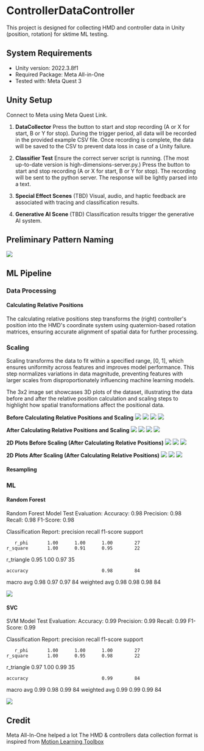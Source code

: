# ControllerDataController

This project is designed for collecting HMD and controller data in Unity (position, rotation) for sktime ML testing.

## System Requirements

- Unity version: 2022.3.8f1
- Required Package: Meta All-in-One
- Tested with: Meta Quest 3

## Unity Setup

Connect to Meta using Meta Quest Link.

1. **DataCollector**
   Press the button to start and stop recording (A or X for start, B or Y for stop). During the trigger period, all data will be recorded in the provided example CSV file. Once recording is complete, the data will be saved to the CSV to prevent data loss in case of a Unity failure.

2. **Classifier Test**
   Ensure the correct server script is running. (The most up-to-date version is high-dimensions-server.py.)
   Press the button to start and stop recording (A or X for start, B or Y for stop). The recording will be sent to the python server. The response will be lightly parsed into a text.

3. **Special Effect Scenes** (TBD)
   Visual, audio, and haptic feedback are associated with tracing and classification results.

4. **Generative AI Scene** (TBD)
   Classification results trigger the generative AI system.

## Preliminary Pattern Naming
![](py/image.png)

## ML Pipeline


### Data Processing 
#### Calculating Relative Positions
The calculating relative positions step transforms the (right) controller's position into the HMD's coordinate system using quaternion-based rotation matrices, ensuring accurate alignment of spatial data for further processing.

### Scaling
Scaling transforms the data to fit within a specified range, [0, 1], which ensures uniformity across features and improves model performance. This step normalizes variations in data magnitude, preventing features with larger scales from disproportionately influencing machine learning models.

The 3x2 image set showcases 3D plots of the dataset, illustrating the data before and after the relative position calculation and scaling steps to highlight how spatial transformations affect the positional data.

**Before Calculating Relative Positions and Scaling**
![](py/3D_Comparison_phi.png)
![](py/3D_Comparison_square.png)
![](py/3D_Comparison_triangle.png)
![](py/3D_Example_Comparison.png)

**After Calculating Relative Positions and Scaling**
![](py/3D_Comparison_phi_Relative.png)
![](py/3D_Comparison_square_Relative.png)
![](py/3D_Comparison_triangle_Relative.png)
![](py/3D_Example_Comparison_Relative.png)

**2D Plots Before Scaling (After Calculating Relative Positions)**
![](py/2D_phi.png)
![](py/2D_square.png)
![](py/2D_triangle.png)

**2D Plots After Scaling (After Calculating Relative Positions)**
![](py/2D_Comparison_phi_Relative.png)
![](py/2D_Comparison_square_Relative.png)
![](py/2D_Comparison_triangle_Relative.png)
#### Resampling

### ML

#### Random Forest

Random Forest Model Test Evaluation:
Accuracy: 0.98
Precision: 0.98
Recall: 0.98
F1-Score: 0.98

Classification Report:
              precision    recall  f1-score   support

       r_phi       1.00      1.00      1.00        27
    r_square       1.00      0.91      0.95        22
  r_triangle       0.95      1.00      0.97        35

    accuracy                           0.98        84
   macro avg       0.98      0.97      0.97        84
weighted avg       0.98      0.98      0.98        84

![](py/Confusion_Matrix_Random_Forest.png)

#### SVC

SVM Model Test Evaluation:
Accuracy: 0.99
Precision: 0.99
Recall: 0.99
F1-Score: 0.99

Classification Report:
              precision    recall  f1-score   support

       r_phi       1.00      1.00      1.00        27
    r_square       1.00      0.95      0.98        22
  r_triangle       0.97      1.00      0.99        35

    accuracy                           0.99        84
   macro avg       0.99      0.98      0.99        84
weighted avg       0.99      0.99      0.99        84

![](py/Confusion_Matrix_SVM.png)

## Credit
Meta All-In-One helped a lot
The HMD & controllers data collection format is inspired from [Motion Learning Toolbox](https://github.com/cschell/Motion-Learning-Toolbox)